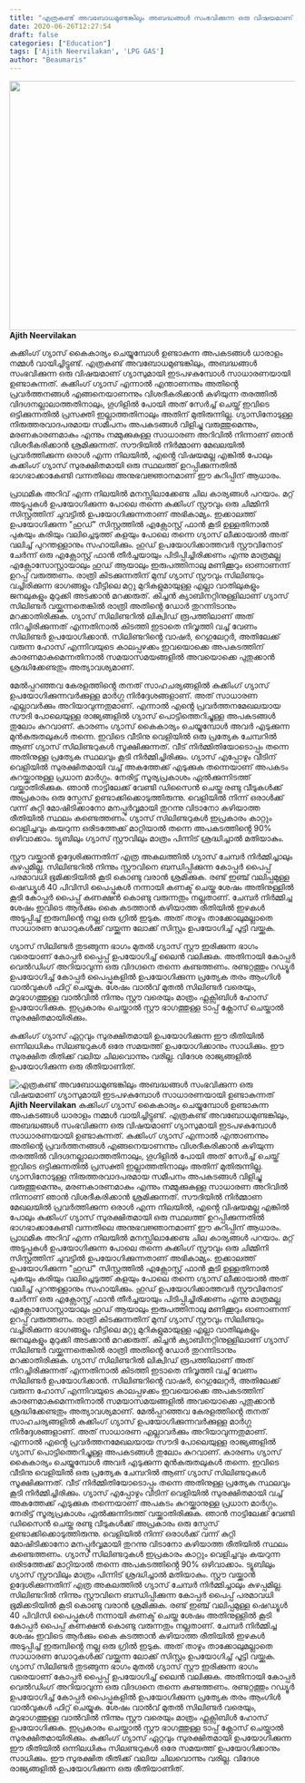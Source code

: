 ```yaml
---
title: "എത്രകണ്ട് അവബോധമുണ്ടങ്കിലും അബദ്ധങ്ങൾ സംഭവിക്കുന്ന ഒരു വിഷയമാണ് ഗ്യാസുമായി ഇടപഴകുമ്പോൾ സാധാരണയായി ഉണ്ടാകുന്നത്"
date: 2020-06-26T12:27:54
draft: false
categories: ["Education"]
tags: ['Ajith Neervilakan', 'LPG GAS']
author: "Beaumaris"
---
```


<a href="https://wordpress-972788-3403151.cloudwaysapps.com/ajith-neervilakan-post-3/278521/china-india-pm-border-issue-344" rel="attachment wp-att-278522"><img class="alignleft size-full wp-image-278522" src="https://cdn.boolokam.com/articles/2020/06/china-india-pm-border-issue-343.jpg" alt="" width="845" height="440" /></a><strong>Ajith Neervilakan</strong>

കുക്കിംഗ് ഗ്യാസ് കൈകാര്യം ചെയ്യുമ്പോൾ ഉണ്ടാകുന്ന അപകടങ്ങൾ ധാരാളം നമ്മൾ വായിച്ചിട്ടുണ്ട്. എത്രകണ്ട് അവബോധമുണ്ടങ്കിലും, അബദ്ധങ്ങൾ സംഭവിക്കുന്ന ഒരു വിഷയമാണ് ഗ്യാസുമായി ഇടപഴകുമ്പോൾ സാധാരണയായി ഉണ്ടാകുന്നത്. കുക്കിംഗ് ഗ്യാസ് എന്നാൽ എന്താണന്നും അതിൻ്റെ പ്രവർത്തനങ്ങൾ എങ്ങനെയാണന്നും വിശദീകരിക്കാൻ കഴിയുന്ന തരത്തിൽ വിദഗ്ദനല്ലാലാത്തതിനാലും, ഗൂഗിളിൽ പോയി അത് സേർച്ച് ചെയ്ത് ഇവിടെ ഒട്ടിക്കുന്നതിൽ പ്രസക്തി ഇല്ലാത്തതിനാലും അതിന് മുതിരുന്നില്ല. ഗ്യാസിനോടുള്ള നിരുത്തരവാദപരമായ സമീപനം അപകടങ്ങൾ വിളിച്ചു വരുത്തുമെന്നും, മരണകാരണമാകും എന്നും നമ്മുക്കുകുള്ള സാധാരണ അറിവിൽ നിന്നാണ് ഞാൻ വിശദീകരിക്കാൻ ശ്രമിക്കുന്നത്. സൗദിയിൽ നിർമ്മാണ മേഖലയിൽ പ്രവർത്തിക്കുന്ന ഒരാൾ എന്ന നിലയിൽ, എൻ്റെ വിഷയമല്ല എങ്കിൽ പോലും കുക്കിംഗ് ഗ്യാസ് സുരക്ഷിതമായി ഒരു സ്ഥലത്ത് ഉറപ്പിക്കുന്നതിൽ ഭാഗഭാക്കാകേണ്ടി വന്നതിലെ അനുഭവജ്ഞാനമാണ് ഈ കുറിപ്പിന് ആധാരം.

പ്രാഥമിക അറിവ് എന്ന നിലയിൽ മനസ്സിലാക്കേണ്ട ചില കാര്യങ്ങൾ പറയാം. മറ്റ് അടുപ്പുകൾ ഉപയോഗിക്കുന്ന പോലെ തന്നെ കുക്കിംഗ് സ്റ്റൗവും ഒരു ചിമ്മിനി സിസ്റ്റത്തിന് ചുവട്ടിൽ ഉപയോഗിക്കുന്നതാണ് അഭികാമ്യം. ഇക്കാലത്ത് ഉപയോഗിക്കുന്ന "ഹുഡ്" സിസ്റ്റത്തിൽ എക്സോസ്റ്റ് ഫാൻ കൂടി ഉള്ളതിനാൽ പുകയും കരിയും വലിച്ചെടുത്ത് കളയും പോലെ തന്നെ ഗ്യാസ് ലീക്കായാൽ അത് വലിച്ച് പുറന്തള്ളാനും സഹായിക്കും. ഹുഡ് ഉപയോഗിക്കാത്തവർ സ്റ്റൗവിനോട് ചേർന്ന് ഒരു എക്സോസ്റ്റ് ഫാൻ തീർച്ചയായും പിടിപ്പിച്ചിരിക്കണം എന്നു മാത്രമല്ല എക്സോസോസ്റ്റായാലും ഹുഡ് ആയാലും ഇരുപത്തിനാലു മണിക്കൂറും ഓണാണന്ന് ഉറപ്പ് വരുത്തണം. രാത്രി കിടക്കുന്നതിന് മുമ്പ് ഗ്യാസ് സ്റ്റൗവും സിലിണ്ടറും വച്ചിരിക്കുന്ന ഭാഗങ്ങളും വീട്ടിലെ മറ്റു മുറികളുമായുള്ള എല്ലാ വാതിലുകളും ജനലുകളും മുറുക്കി അടക്കാൻ മറക്കരുത്. കിച്ചൻ ക്യാബിനറ്റിനുള്ളിലാണ് ഗ്യാസ് സിലിണ്ടർ വയ്ക്കുന്നതെങ്കിൽ രാത്രി അതിൻ്റെ ഡോർ തുറന്നിടാനും മറക്കാതിരിക്കുക. ഗ്യാസ് സിലിണ്ടറിൽ ലിക്വിഡ് രൂപത്തിലാണ് അത് നിറച്ചിരിക്കുന്നത് എന്നതിനാൽ കിടത്തി ഇടാതെ നിവൃത്തി വച്ച് വേണം സിലിണ്ടർ ഉപയോഗിക്കാൻ. സിലിണ്ടറിൻ്റെ വാഷർ, റെഗുലേറ്റർ, അതിലേക്ക് വരുന്ന ഹോസ് എന്നിവയുടെ കാലപ്പഴക്കം ഇവയൊക്കെ അപകടത്തിന് കാരണമാകുമെന്നതിനാൽ സമയാസമയങ്ങളിൽ അവയൊക്കെ പുതുക്കാൻ ശ്രദ്ധിക്കേണ്ടതും അത്യാവശ്യമാണ്.

മേൽപ്പറഞ്ഞവ കേരളത്തിൻ്റെ തനത് സാഹചര്യങ്ങളിൽ കുക്കിംഗ് ഗ്യാസ് ഉപയോഗിക്കുന്നവർക്കുള്ള മാർഗ്ഗ നിർദ്ദേശങ്ങളാണ്. അത് സാധാരണ എല്ലാവർക്കും അറിയാവുന്നതുമാണ്. എന്നാൽ എൻ്റെ പ്രവർത്തനമേഖലയായ സൗദി പോലെയുള്ള രാജ്യങ്ങളിൽ ഗ്യാസ് പൊട്ടിത്തെറിച്ചുള്ള അപകടങ്ങൾ തുലോം കുറവാണ്. കാരണം ഗ്യാസ് കൈകാര്യം ചെയ്യുമ്പാേൾ അവർ എടുക്കുന്ന മുൻകരുതലുകൾ തന്നെ. ഇവിടെ വീടിനു വെളിയിൽ ഒരു പ്രത്യേക ചേമ്പറിൽ ആണ് ഗ്യാസ് സിലിണ്ടറുകൾ സൂക്ഷിക്കുന്നത്. വീട് നിർമ്മിതിയോടൊപ്പം തന്നെ അതിനുള്ള പ്രത്യേക സ്ഥലവും കൂടി നിർമ്മിച്ചിരിക്കും. ഗ്യാസ് എപ്പാേഴും വീടിന് വെളിയിൽ സുരക്ഷിതമായി വച്ച് അകത്തേക്ക് എടുക്കുക തന്നെയാണ് അപകടം കുറയ്ക്കാനുള്ള പ്രധാന മാർഗ്ഗം. നേരിട്ട് സൂര്യപ്രകാശം ഏൽക്കുന്നിടത്ത് വയ്ക്കാതിരിക്കുക. ഞാൻ നാട്ടിലേക്ക് വേണ്ടി ഡിസൈൻ ചെയ്ത രണ്ടു വീടുകൾക്ക് അപ്രകാരം ഒരു സ്പേസ് ഉണ്ടാക്കിക്കൊടുത്തിരുന്നു. വെളിയിൽ നിന്ന് ഒരാൾക്ക് വന്ന് കുറ്റി മോഷിടിക്കാനോ മനപ്പൂർവ്വമായി തുറന്നു വിടാനോ കഴിയാത്ത രീതിയിൽ സ്ഥലം കണ്ടെത്തണം. ഗ്യാസ് സിലിണ്ടറുകൾ ഇപ്രകാരം കാറ്റും വെളിച്ചവും കയറുന്ന ഒരിടത്തേക്ക് മാറ്റിയാൽ തന്നെ അപകടത്തിൻ്റെ 90% ഒഴിവാക്കാം. ട്യൂബിലും ഗ്യാസ് സ്റ്റൗവിലും മാത്രം പിന്നിട് ശ്രദ്ധിച്ചാൽ മതിയാകും.

സ്റ്റൗ വയ്ക്കാൻ ഉദ്ദേശിക്കുന്നതിന് എത്ര അകലത്തിൽ ഗ്യാസ് ചേമ്പർ നിർമ്മിച്ചാലും കുഴപ്പമില്ല. സിലിണ്ടറിൽ നിന്നും സ്റ്റൗവിനെ ബന്ധിപ്പിക്കുന്ന കോപ്പർ പൈപ്പ് പരമാവധി ഭൂമിക്കടിയിൽ കൂടി കൊണ്ടു വരാൻ ശ്രമിക്കുക. രണ്ട് ഇഞ്ച് വലിപ്പമുള്ള ഷെഡ്യൂൾ 40 പിവിസി പൈപ്പുകൾ നന്നായി കണക്ട് ചെയ്ത ശേഷം അതിനുള്ളിൽ കൂടി കോപ്പർ പൈപ്പ് കണക്ഷൻ കൊണ്ടു വരുന്നതും നല്ലതാണ്. ചേമ്പർ നിർമ്മിച്ച ശേഷം ഇവിടെ ആർക്കും കൈ കടത്താൻ കഴിയാത്ത രീതിയിൽ ഇഴകൾ അടുപ്പിച്ച് ഇരുമ്പിൻ്റെ നല്ല ഒരു ഗ്രിൽ ഇടുക. അത് താഴും താക്കോലുമല്ലാതെ സാധാരണ ഡോറുകൾക്ക് വയ്ക്കുന്ന ലോക്ക് സിസ്റ്റം ഉപയോഗിച്ച് പൂട്ടി വയ്ക്കുക.

ഗ്യാസ് സിലിണ്ടർ തുടങ്ങുന്ന ഭാഗം മുതൽ ഗ്യാസ് സ്റ്റൗ ഇരിക്കുന്ന ഭാഗം വരെയാണ് കോപ്പർ പ്പൈപ്പ് ഉപയോഗിച്ച് ലൈൻ വലിക്കുക. അതിനായി കോപ്പർ വെൽഡിംഗ് അറിയാവുന്ന ഒരു വിദഗ്ദനെ തന്നെ കണ്ടത്തണം. രണ്ടറ്റത്തും റഡ്യൂർ ഉപയോഗിച്ച് കോപ്പർ പൈപ്പുകളിൽ ഉപയോഗിക്കുന്ന പ്രത്യേക തരം ആംഗിൾ വാൽവുകൾ ഫിറ്റ് ചെയ്യുക. ശേഷം വാൽവ് മുതൽ സിലിണ്ടർ വരെയും, മറുഭാഗത്തുള്ള വാൽവിൽ നിന്നും സ്റ്റൗ വരെയും മാത്രം ഫ്ലക്സിബിൾ ഹോസ് ഉപയോഗിക്കുക. ഇപ്രകാരം ചെയ്താൽ സ്റ്റൗ ഭാഗത്തുള്ള ടാപ്പ് ക്ലാേസ് ചെയ്താൽ സുരക്ഷിതമായിരിക്കും.

കുക്കിംഗ് ഗ്യാസ് ഏറ്റവും സുരക്ഷിതമായി ഉപയോഗിക്കുന്ന ഈ രീതിയിൽ ഒന്നിലധികം സിലണ്ടറുകൾ ഒരേ സമയത്ത് ഉപയോഗിക്കാനും സാധിക്കും. ഈ സുരക്ഷിത രീതിക്ക് വലിയ ചിലവൊന്നും വരില്ല. വിദേശ രാജ്യങ്ങളിൽ ഉപയോഗിക്കുന്ന ഒരു രീതിയാണിത്.


![എത്രകണ്ട് അവബോധമുണ്ടങ്കിലും അബദ്ധങ്ങൾ സംഭവിക്കുന്ന ഒരു വിഷയമാണ് ഗ്യാസുമായി ഇടപഴകുമ്പോൾ സാധാരണയായി ഉണ്ടാകുന്നത്](https://cdn.boolokam.com/articles/2020/06/china-india-pm-border-issue-343.jpg)[](https://wordpress-972788-3403151.cloudwaysapps.com/ajith-neervilakan-post-3/278521/china-india-pm-border-issue-344)**Ajith Neervilakan** കുക്കിംഗ് ഗ്യാസ് കൈകാര്യം ചെയ്യുമ്പോൾ ഉണ്ടാകുന്ന അപകടങ്ങൾ ധാരാളം നമ്മൾ വായിച്ചിട്ടുണ്ട്. എത്രകണ്ട് അവബോധമുണ്ടങ്കിലും, അബദ്ധങ്ങൾ സംഭവിക്കുന്ന ഒരു വിഷയമാണ് ഗ്യാസുമായി ഇടപഴകുമ്പോൾ സാധാരണയായി ഉണ്ടാകുന്നത്. കുക്കിംഗ് ഗ്യാസ് എന്നാൽ എന്താണന്നും അതിൻ്റെ പ്രവർത്തനങ്ങൾ എങ്ങനെയാണന്നും വിശദീകരിക്കാൻ കഴിയുന്ന തരത്തിൽ വിദഗ്ദനല്ലാലാത്തതിനാലും, ഗൂഗിളിൽ പോയി അത് സേർച്ച് ചെയ്ത് ഇവിടെ ഒട്ടിക്കുന്നതിൽ പ്രസക്തി ഇല്ലാത്തതിനാലും അതിന് മുതിരുന്നില്ല. ഗ്യാസിനോടുള്ള നിരുത്തരവാദപരമായ സമീപനം അപകടങ്ങൾ വിളിച്ചു വരുത്തുമെന്നും, മരണകാരണമാകും എന്നും നമ്മുക്കുകുള്ള സാധാരണ അറിവിൽ നിന്നാണ് ഞാൻ വിശദീകരിക്കാൻ ശ്രമിക്കുന്നത്. സൗദിയിൽ നിർമ്മാണ മേഖലയിൽ പ്രവർത്തിക്കുന്ന ഒരാൾ എന്ന നിലയിൽ, എൻ്റെ വിഷയമല്ല എങ്കിൽ പോലും കുക്കിംഗ് ഗ്യാസ് സുരക്ഷിതമായി ഒരു സ്ഥലത്ത് ഉറപ്പിക്കുന്നതിൽ ഭാഗഭാക്കാകേണ്ടി വന്നതിലെ അനുഭവജ്ഞാനമാണ് ഈ കുറിപ്പിന് ആധാരം. പ്രാഥമിക അറിവ് എന്ന നിലയിൽ മനസ്സിലാക്കേണ്ട ചില കാര്യങ്ങൾ പറയാം. മറ്റ് അടുപ്പുകൾ ഉപയോഗിക്കുന്ന പോലെ തന്നെ കുക്കിംഗ് സ്റ്റൗവും ഒരു ചിമ്മിനി സിസ്റ്റത്തിന് ചുവട്ടിൽ ഉപയോഗിക്കുന്നതാണ് അഭികാമ്യം. ഇക്കാലത്ത് ഉപയോഗിക്കുന്ന "ഹുഡ്" സിസ്റ്റത്തിൽ എക്സോസ്റ്റ് ഫാൻ കൂടി ഉള്ളതിനാൽ പുകയും കരിയും വലിച്ചെടുത്ത് കളയും പോലെ തന്നെ ഗ്യാസ് ലീക്കായാൽ അത് വലിച്ച് പുറന്തള്ളാനും സഹായിക്കും. ഹുഡ് ഉപയോഗിക്കാത്തവർ സ്റ്റൗവിനോട് ചേർന്ന് ഒരു എക്സോസ്റ്റ് ഫാൻ തീർച്ചയായും പിടിപ്പിച്ചിരിക്കണം എന്നു മാത്രമല്ല എക്സോസോസ്റ്റായാലും ഹുഡ് ആയാലും ഇരുപത്തിനാലു മണിക്കൂറും ഓണാണന്ന് ഉറപ്പ് വരുത്തണം. രാത്രി കിടക്കുന്നതിന് മുമ്പ് ഗ്യാസ് സ്റ്റൗവും സിലിണ്ടറും വച്ചിരിക്കുന്ന ഭാഗങ്ങളും വീട്ടിലെ മറ്റു മുറികളുമായുള്ള എല്ലാ വാതിലുകളും ജനലുകളും മുറുക്കി അടക്കാൻ മറക്കരുത്. കിച്ചൻ ക്യാബിനറ്റിനുള്ളിലാണ് ഗ്യാസ് സിലിണ്ടർ വയ്ക്കുന്നതെങ്കിൽ രാത്രി അതിൻ്റെ ഡോർ തുറന്നിടാനും മറക്കാതിരിക്കുക. ഗ്യാസ് സിലിണ്ടറിൽ ലിക്വിഡ് രൂപത്തിലാണ് അത് നിറച്ചിരിക്കുന്നത് എന്നതിനാൽ കിടത്തി ഇടാതെ നിവൃത്തി വച്ച് വേണം സിലിണ്ടർ ഉപയോഗിക്കാൻ. സിലിണ്ടറിൻ്റെ വാഷർ, റെഗുലേറ്റർ, അതിലേക്ക് വരുന്ന ഹോസ് എന്നിവയുടെ കാലപ്പഴക്കം ഇവയൊക്കെ അപകടത്തിന് കാരണമാകുമെന്നതിനാൽ സമയാസമയങ്ങളിൽ അവയൊക്കെ പുതുക്കാൻ ശ്രദ്ധിക്കേണ്ടതും അത്യാവശ്യമാണ്. മേൽപ്പറഞ്ഞവ കേരളത്തിൻ്റെ തനത് സാഹചര്യങ്ങളിൽ കുക്കിംഗ് ഗ്യാസ് ഉപയോഗിക്കുന്നവർക്കുള്ള മാർഗ്ഗ നിർദ്ദേശങ്ങളാണ്. അത് സാധാരണ എല്ലാവർക്കും അറിയാവുന്നതുമാണ്. എന്നാൽ എൻ്റെ പ്രവർത്തനമേഖലയായ സൗദി പോലെയുള്ള രാജ്യങ്ങളിൽ ഗ്യാസ് പൊട്ടിത്തെറിച്ചുള്ള അപകടങ്ങൾ തുലോം കുറവാണ്. കാരണം ഗ്യാസ് കൈകാര്യം ചെയ്യുമ്പാേൾ അവർ എടുക്കുന്ന മുൻകരുതലുകൾ തന്നെ. ഇവിടെ വീടിനു വെളിയിൽ ഒരു പ്രത്യേക ചേമ്പറിൽ ആണ് ഗ്യാസ് സിലിണ്ടറുകൾ സൂക്ഷിക്കുന്നത്. വീട് നിർമ്മിതിയോടൊപ്പം തന്നെ അതിനുള്ള പ്രത്യേക സ്ഥലവും കൂടി നിർമ്മിച്ചിരിക്കും. ഗ്യാസ് എപ്പാേഴും വീടിന് വെളിയിൽ സുരക്ഷിതമായി വച്ച് അകത്തേക്ക് എടുക്കുക തന്നെയാണ് അപകടം കുറയ്ക്കാനുള്ള പ്രധാന മാർഗ്ഗം. നേരിട്ട് സൂര്യപ്രകാശം ഏൽക്കുന്നിടത്ത് വയ്ക്കാതിരിക്കുക. ഞാൻ നാട്ടിലേക്ക് വേണ്ടി ഡിസൈൻ ചെയ്ത രണ്ടു വീടുകൾക്ക് അപ്രകാരം ഒരു സ്പേസ് ഉണ്ടാക്കിക്കൊടുത്തിരുന്നു. വെളിയിൽ നിന്ന് ഒരാൾക്ക് വന്ന് കുറ്റി മോഷിടിക്കാനോ മനപ്പൂർവ്വമായി തുറന്നു വിടാനോ കഴിയാത്ത രീതിയിൽ സ്ഥലം കണ്ടെത്തണം. ഗ്യാസ് സിലിണ്ടറുകൾ ഇപ്രകാരം കാറ്റും വെളിച്ചവും കയറുന്ന ഒരിടത്തേക്ക് മാറ്റിയാൽ തന്നെ അപകടത്തിൻ്റെ 90% ഒഴിവാക്കാം. ട്യൂബിലും ഗ്യാസ് സ്റ്റൗവിലും മാത്രം പിന്നിട് ശ്രദ്ധിച്ചാൽ മതിയാകും. സ്റ്റൗ വയ്ക്കാൻ ഉദ്ദേശിക്കുന്നതിന് എത്ര അകലത്തിൽ ഗ്യാസ് ചേമ്പർ നിർമ്മിച്ചാലും കുഴപ്പമില്ല. സിലിണ്ടറിൽ നിന്നും സ്റ്റൗവിനെ ബന്ധിപ്പിക്കുന്ന കോപ്പർ പൈപ്പ് പരമാവധി ഭൂമിക്കടിയിൽ കൂടി കൊണ്ടു വരാൻ ശ്രമിക്കുക. രണ്ട് ഇഞ്ച് വലിപ്പമുള്ള ഷെഡ്യൂൾ 40 പിവിസി പൈപ്പുകൾ നന്നായി കണക്ട് ചെയ്ത ശേഷം അതിനുള്ളിൽ കൂടി കോപ്പർ പൈപ്പ് കണക്ഷൻ കൊണ്ടു വരുന്നതും നല്ലതാണ്. ചേമ്പർ നിർമ്മിച്ച ശേഷം ഇവിടെ ആർക്കും കൈ കടത്താൻ കഴിയാത്ത രീതിയിൽ ഇഴകൾ അടുപ്പിച്ച് ഇരുമ്പിൻ്റെ നല്ല ഒരു ഗ്രിൽ ഇടുക. അത് താഴും താക്കോലുമല്ലാതെ സാധാരണ ഡോറുകൾക്ക് വയ്ക്കുന്ന ലോക്ക് സിസ്റ്റം ഉപയോഗിച്ച് പൂട്ടി വയ്ക്കുക. ഗ്യാസ് സിലിണ്ടർ തുടങ്ങുന്ന ഭാഗം മുതൽ ഗ്യാസ് സ്റ്റൗ ഇരിക്കുന്ന ഭാഗം വരെയാണ് കോപ്പർ പ്പൈപ്പ് ഉപയോഗിച്ച് ലൈൻ വലിക്കുക. അതിനായി കോപ്പർ വെൽഡിംഗ് അറിയാവുന്ന ഒരു വിദഗ്ദനെ തന്നെ കണ്ടത്തണം. രണ്ടറ്റത്തും റഡ്യൂർ ഉപയോഗിച്ച് കോപ്പർ പൈപ്പുകളിൽ ഉപയോഗിക്കുന്ന പ്രത്യേക തരം ആംഗിൾ വാൽവുകൾ ഫിറ്റ് ചെയ്യുക. ശേഷം വാൽവ് മുതൽ സിലിണ്ടർ വരെയും, മറുഭാഗത്തുള്ള വാൽവിൽ നിന്നും സ്റ്റൗ വരെയും മാത്രം ഫ്ലക്സിബിൾ ഹോസ് ഉപയോഗിക്കുക. ഇപ്രകാരം ചെയ്താൽ സ്റ്റൗ ഭാഗത്തുള്ള ടാപ്പ് ക്ലാേസ് ചെയ്താൽ സുരക്ഷിതമായിരിക്കും. കുക്കിംഗ് ഗ്യാസ് ഏറ്റവും സുരക്ഷിതമായി ഉപയോഗിക്കുന്ന ഈ രീതിയിൽ ഒന്നിലധികം സിലണ്ടറുകൾ ഒരേ സമയത്ത് ഉപയോഗിക്കാനും സാധിക്കും. ഈ സുരക്ഷിത രീതിക്ക് വലിയ ചിലവൊന്നും വരില്ല. വിദേശ രാജ്യങ്ങളിൽ ഉപയോഗിക്കുന്ന ഒരു രീതിയാണിത്.
